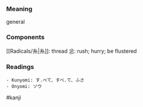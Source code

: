 ### Meaning

general

### Components

[[Radicals/糸|糸]]: thread 忩: rush; hurry; be flustered

### Readings

```
- Kunyomi: す.べて、すべ.て、ふさ
- Onyomi: ソウ
```

#kanji
